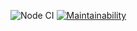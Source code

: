 ![Node CI](https://github.com/irkinwork/backend-project-lvl3/workflows/Node%20CI/badge.svg) [![Maintainability](https://api.codeclimate.com/v1/badges/fc03c296fc5077a28104/maintainability)](https://codeclimate.com/github/irkinwork/backend-project-lvl3/maintainability)